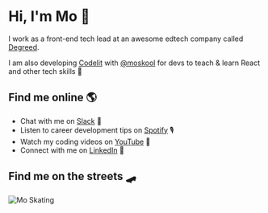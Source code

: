 # Hi, I'm Mo 👋

I work as a front-end tech lead at an awesome edtech company called [Degreed](http://degreed.com/).


I am also developing [Codelit](https://codelit.io) with [@moskool](https://github.com/moskool) for devs to teach & learn React and other tech skills 🚀



## Find me online 🌎
- Chat with me on <a href="https://mo-skool.slack.com/archives/C01BD7GDS4F">Slack</a> 💬
- Listen to career development tips on <a href="https://open.spotify.com/show/05zMrubk08T85mfEn0DIx6">Spotify</a> 🎙
- Watch my coding videos on <a href="https://www.youtube.com/channel/UCWAPvsUtwlnbbHdxk_CX2yg?view_as=subscriber">YouTube</a> 🍿
- Connect with me on <a href="https://www.linkedin.com/in/mo-sharif/">LinkedIn</a> 💼


## Find me on the streets 🛹

![Mo Skating](https://images.ctfassets.net/d9vefg82sy0n/5ESjFT1jRBTbZWbFW9paWM/73b4ee354f84878d647cacbd5d0c25d5/moskating.gif)
